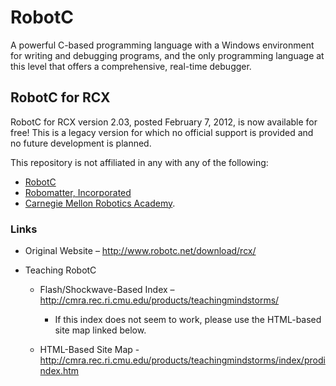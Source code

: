 # RobotC
A powerful C-based programming language with a Windows environment for writing and debugging programs,
and the only programming language at this level that offers a comprehensive, real-time debugger.


## RobotC for RCX
RobotC for RCX version 2.03, posted February 7, 2012, is now available for free!
This is a legacy version for which no official support is provided and no future development is planned.

This repository is not affiliated in any with any of the following:
* [RobotC](http://www.robotc.net/)
* [Robomatter, Incorporated](http://www.robomatter.com/)
* [Carnegie Mellon Robotics Academy](https://www.cmu.edu/roboticsacademy/).


### Links

* Original Website – http://www.robotc.net/download/rcx/

* Teaching RobotC
  - Flash/Shockwave-Based Index – http://cmra.rec.ri.cmu.edu/products/teachingmindstorms/
    + If this index does not seem to work, please use the HTML-based site map linked below.

  - HTML-Based Site Map - http://cmra.rec.ri.cmu.edu/products/teachingmindstorms/index/prodindex.htm
